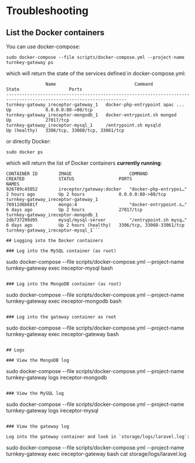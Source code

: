 # Troubleshooting


## List the Docker containers
You can use docker-compose:
```
sudo docker-compose --file scripts/docker-compose.yml --project-name turnkey-gateway ps
```
which will return the state of the services defined in docker-compose.yml:
```
               Name                              Command                  State                   Ports             
--------------------------------------------------------------------------------------------------------------------
turnkey-gateway_ireceptor-gateway_1   docker-php-entrypoint apac ...   Up             0.0.0.0:80->80/tcp            
turnkey-gateway_ireceptor-mongodb_1   docker-entrypoint.sh mongod      Up             27017/tcp                     
turnkey-gateway_ireceptor-mysql_1     /entrypoint.sh mysqld            Up (healthy)   3306/tcp, 33060/tcp, 33061/tcp
```

or directly Docker:
```
sudo docker ps
```
which will return the list of Docker containers **currently running**:
```
CONTAINER ID        IMAGE                      COMMAND                  CREATED             STATUS                 PORTS                       NAMES
926789c45052        ireceptor/gateway:docker   "docker-php-entrypoi…"   2 hours ago         Up 2 hours             0.0.0.0:80->80/tcp          turnkey-gateway_ireceptor-gateway_1
76912d6b681f        mongo:4                    "docker-entrypoint.s…"   6 days ago          Up 2 hours             27017/tcp                   turnkey-gateway_ireceptor-mongodb_1
2db737299d95        mysql/mysql-server         "/entrypoint.sh mysq…"   6 days ago          Up 2 hours (healthy)   3306/tcp, 33060-33061/tcp   turnkey-gateway_ireceptor-mysql_1```

## Logging into the Docker containers

### Log into the MySQL container (as root)
```
sudo docker-compose --file scripts/docker-compose.yml --project-name turnkey-gateway exec ireceptor-mysql bash
```

### Log into the MongoDB container (as root)
```
sudo docker-compose --file scripts/docker-compose.yml --project-name turnkey-gateway exec ireceptor-mongodb bash
```

### Log into the gateway container as root
```
sudo docker-compose --file scripts/docker-compose.yml --project-name turnkey-gateway exec ireceptor-gateway bash
```

## Logs

### View the MongoDB log
```
sudo docker-compose --file scripts/docker-compose.yml --project-name turnkey-gateway logs ireceptor-mongodb
```

### View the MySQL log
```
sudo docker-compose --file scripts/docker-compose.yml --project-name turnkey-gateway logs ireceptor-mysql
```

### View the gateway log

Log into the gateway container and look in `storage/logs/laravel.log`:

```
sudo docker-compose --file scripts/docker-compose.yml --project-name turnkey-gateway exec ireceptor-gateway bash
cat storage/logs/laravel.log
```
